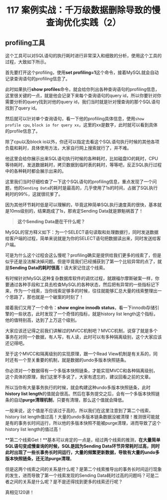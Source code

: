 <h1 align="center">117 案例实战：千万级数据删除导致的慢查询优化实践（2）</h1>



## profiling工具

这个工具可以对SQL语句的执行耗时进行非常深入和细致的分析，使用这个工具的过程，大致如下所示。

首先要打开这个profiling，使用**set profiling=1**这个命令，接着MySQL就会自动记录查询语句的profiling信息了。

此时如果执行**show profiles**命令，就会给你列出各种查询语句的profiling信息，这里很关键的一点，就是他会记录下来每个查询语句的query id，所以你要针对你需要分析的query找到对他的query id，我们当时就是针对慢查询的那个SQL语句找到了query id。

然后就可以针对单个查询语句，看一下他的profiling具体信息，使用`show profile cpu`, `block io for query xx`，这里的xx是数字，此时就可以看到具体的profile信息了。

除了cpu以及block io以外，你还可以指定去看这个SQL语句执行时候的其他各项负载和耗时，具体使用方法，大家自行网上搜索就行了，并不难。

他这里会给你展示出来SQL语句执行时候的各种耗时，比如磁盘IO的耗时，CPU等待耗时，发送数据耗时，拷贝数据到临时表的耗时，等等吧，反正SQL执行过程中的各种耗时都会展示出来的。

这里我们当时仔细检查了一下这个SQL语句的profiling信息，重点发现了一个问题，他的`Sending Data`的耗时是最高的，几乎使用了1s的时间，占据了SQL执行耗时的99%，这就很坑爹了。

因为其他环节耗时低是可以理解的，毕竟这种简单SQL执行速度真的很快，基本就是10ms级别的，结果跑成了1s，那肯定Sending Data就是罪魁祸首了！

> **这个Sending Data是在干什么呢？**

MySQL的官方释义如下：为一个SELECT语句读取和处理数据行，同时发送数据给客户端的过程，简单来说就是为你的SELECT语句把数据读出来，同时发送给客户端。

可是为什么这个过程会这么慢呢？profiling确实是提供给我们更多的线索了，但是似乎还是没法解决掉问题。但是毕竟我们已经捕获到了第一个比较异常的点了，就是**Sending Data的耗时很高**！请大家记住这个线索。

有时候针对MySQL这种复杂数据库软件的调优过程，就跟福尔摩斯破案一样，你要通过各种手段和工具去检查MySQL的各种状态，然后把有异常的一些指标记下来，作为一个线索，当你线索足够多的时候，往往就能够汇总大量的线索整理出一个思路了，那也就是一个破案的时刻了！

接着我们又用了一个命令：**show engine innodb status**，看一下innodb存储引擎的一些状态，此时发现了一个奇怪的指标，就是history list length这个指标，他的值特别高，达到了上万这个级别。

大家应该还记得之前我们讲解过的MVCC机制吧？MVCC机制，说穿了就是多个事务在对同一个数据，有人写，有人读，此时可以有多种隔离级别，这个大家应该还记得吧。

至于这个MVCC和隔离级别的实现原理，跟一个Read View机制是有关系的，同时还有一个至关重要的机制，就是数据的undo多版本快照链条。

你必须对一个数据得有一个多版本快照链条，才能实现MVCC和各种隔离级别，这个具体的原理，我们这里不多说了，大家有遗忘的，建议回看之前的文章。

所以当你有大量事务执行的时候，就会构建这种undo多版本快照链条，此时**history list length**的值就会很高。然后在事务提交之后，会有一个多版本快照链条的自动**purge清理机制**，只要有清理，那么这个值就会降低。

一般来说，这个值是不应该过于高的，所以我们在这里注意到了第二个线索，history list length值过高！大量的undo多版本链条数据没被清理！推测很可能就是有的事务长时间运行，所以他的多版本快照不能被purge清理，进而导致了这个history list length的值过高！

**第二个线索Get！**基本可以肯定的一点是，经过两个线索的推测，**在大量简单SQL语句变成慢查询的时候，SQL是因为Sending Data环节异常耗时过高，同时此时出现了一些长事务长时间运行，大量的频繁更新数据，导致有大量的undo多版本快照链条，还无法purge清理**。

但是这两个线索之间的关系是什么呢？是第二个线索推导出的事务长时间运行现象的发生，进而导致了第一个线索发现的Sending Data耗时过高的问题吗？可是二者之间的关系是什么呢？是不是还得找到更多的线索还行呢？

真相见120讲！

